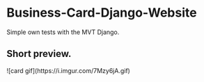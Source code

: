 # Business-Card-Django-Website

Simple own tests with the MVT Django.
<br>
<h2>Short preview.</h2>
![card gif](https://i.imgur.com/7Mzy6jA.gif)
